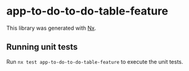 # app-to-do-to-do-table-feature

This library was generated with [Nx](https://nx.dev).

## Running unit tests

Run `nx test app-to-do-to-do-table-feature` to execute the unit tests.
